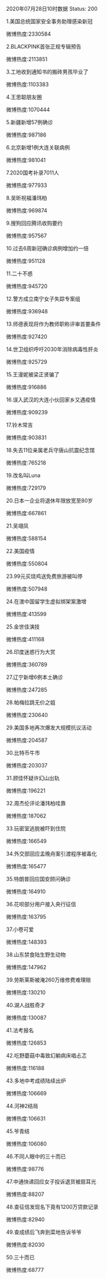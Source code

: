 2020年07月28日10时数据
Status: 200

1.美国总统国家安全事务助理感染新冠

微博热度:2330584

2.BLACKPINK首张正规专辑预告

微博热度:2113851

3.工地收到通知书的搬砖男孩毕业了

微博热度:1103383

4.王思聪朋友圈

微博热度:1070444

5.新疆新增57例确诊

微博热度:987186

6.北京新增1例大连关联病例

微博热度:981041

7.2020国考补录7011人

微博热度:977933

8.吴昕祝福潘玮柏

微博热度:969874

9.搜狗回应腾讯收购要约

微博热度:957567

10.过去6周新冠确诊病例增加约一倍

微博热度:951128

11.二十不惑

微博热度:945720

12.警方成立南宁女子失踪专案组

微博热度:936948

13.师德表现将作为教师职称评审首要条件

微博热度:927420

14.世卫组织呼吁2030年消除病毒性肝炎

微博热度:925729

15.王漫妮被梁正贤骗了

微博热度:916886

16.误入武汉的大连小伙回家乡又遇疫情

微博热度:909239

17.铃木常吉

微博热度:903831

18.失去11位亲属老兵守唐山抗震纪念馆

微博热度:765218

19.改名叫Luna

微博热度:729179

20.日本一企业将退休年限放宽至80岁

微博热度:667861

21.吴翊凤

微博热度:588154

22.美国疫情

微博热度:550804

23.99元买烧鸡送免费旅游被叫停

微博热度:507948

24.在澳中国留学生虚拟绑架案激增

微博热度:413599

25.金世佳演技

微博热度:411168

26.印度迷惑行为大赏

微博热度:360789

27.辽宁新增6例本土确诊

微博热度:247285

28.帕梅拉跳无价之姐

微博热度:230640

29.美国多地再次爆发大规模抗议活动

微博热度:204587

30.比特币牛市

微博热度:203037

31.顾佳怀疑许幻山出轨

微博热度:196221

32.周杰伦评论潘玮柏哇靠

微博热度:187062

33.玩密室逃脱被吓到住院

微博热度:166549

34.外交部回应孟晚舟案引渡程序被毒化

微博热度:165477

35.特朗普回应国安顾问确诊

微博热度:164910

36.花呗部分用户接入央行征信

微博热度:163795

37.小卷可爱

微博热度:148393

38.山东禁食陆生野生动物

微博热度:147962

39.劳斯莱斯被淹260万维修费难理赔

微博热度:130210

40.湖人战胜奇才

微博热度:130087

41.法考报名

微博热度:126853

42.吃野蘑菇中毒致幻躺病床唱忐忑

微博热度:116188

43.多地中考成绩陆续出炉

微博热度:106669

44.河神2结局

微博热度:106631

45.爷青结

微博热度:106080

46.不同人眼中的三十而已

微博热度:98776

47.中通快递回应女子投诉退货被扇耳光

微博热度:88207

48.查征信发现名下竟有1200万贷款记录

微博热度:82940

49.查成绩后飞奔到菜地告诉爷爷

微博热度:82030

50.三十而已

微博热度:68777

